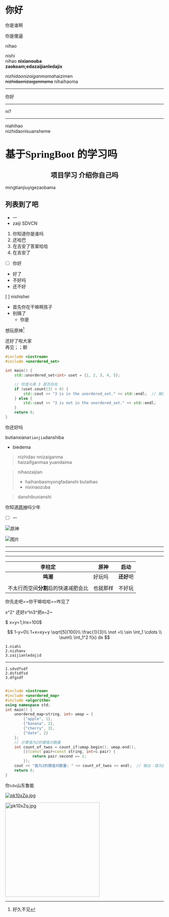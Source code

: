 # 你好
你是谁啊  

你是傻逼

nihao

nishi  
nihao
**nixianouba**  
__zaokoam;edazaijianledajix__

*nizhidaonizaiganmama*haizimen  
~~nizhidaonizaiganmama~~
nihaihaoma

***
你好
- - -
ni?
___

niahihao  
nizhidaonisuansheme

# <font face="仿宋" size=6>基于SpringBoot 的学习吗</font>
##  <center>项目学习 介绍你自己吗</center>
mingtianjiuyigezaobama

## 列表到了吧

* 一
* zaiji
    SDVCN

1. 你知道你是谁吗
2. 还哈巴
3. 在吉安了答案哈哈
4. 在吉安了

- [ ] 你好
- 好了
- 不好吗
- 还不好

 [ ] nishishei 


- 首先你在干嘛啊孩子
- 别搞了
    - 你是

    

想玩原神[^1]





还好了啦大家  
再见；；额

```cpp
#include <iostream>
#include <unordered_set>

int main() {
    std::unordered_set<int> uset = {1, 2, 3, 4, 5};

    // 检查元素 3 是否存在
    if (uset.count(3) > 0) {
        std::cout << "3 is in the unordered_set." << std::endl;  // 输出：3 is in the unordered_set.
    } else {
        std::cout << "3 is not in the unordered_set." << std::endl;
    }
    return 0;
}
```
你还好吗


butianxiana`tianjia`danshiba


* biedema 
>nizhidao nnizaiganma  
haizaifganmaa
>yuandaima

> nihaozaijian
> - haihaobasmyongfadanshi butaihao  
> - nixinaozuba

> danshibuxianshi



你知道[原神](https://azurpromilia.manjuu.com/home/)吗少年

  - [ ] 一




[^1]: 好久不见

![原神](https://upload-bbs.miyoushe.com/upload/2022/02/15/206149818/daba9b9746fb2267fac7f4574638a52c_2986194533416971017.jpg "莫娜")

![图片](D:/大学课程/GGr4dUDaIAAmBV.jpg "圣原未花")



<hr>

***
---



| 李柱定 | 原神 | 启动 |
|:-:|-|-
|**鸣潮**|好玩吗|**还好**吧
|||
不太行而空间**分割**后的快速减肥会比|也就那样|不好玩

你先走吧==你干嘛哈哈==咋见了


x^2^ 还好x^ln3^把x~2~

$ x+y=1,lnx=100$


$$
1-y=0\\
1+x=xy+y  \sqrt[5]{100}\\
\frac{1}{3}\\
\not =\\
\sin
\int_1 \cdots \\
\sum\\
\int_1^2 f(x) dx
$$

    1.niahi  
    2.nizhanv  
    3.zaijianledajid

***

    1.sdvdfsdf
    2.dsfsdfsd
    3.dfgsdf

```cpp

#include <iostream>
#include <unordered_map>
#include <algorithm>
using namespace std;
int main() {
    unordered_map<string, int> umap = {
        {"apple", 1},
        {"banana", 2},
        {"cherry", 3},
        {"date", 2}
    };
    // 计算值为2的键值对数量
    int count_of_twos = count_if(umap.begin(), umap.end(),
        [](const pair<const string, int>& pair) {
            return pair.second == 2;
        });
    cout << "值为2的键值对数量: " << count_of_twos << endl;  // 输出：值为2的键值对数量: 2
    return 0;
}

```

你`sdv`山东鲁能

[![pk10xZq.jpg](https://s21.ax1x.com/2024/05/28/pk10xZq.jpg "圣原未花")](https:imgse.com)



<a href="https://imgse.com/i/pk10xZq"><img style ="height:300px" src="https://s21.ax1x.com/2024/05/28/pk10xZq.jpg" alt="pk10xZq.jpg" border="0" /></a>

